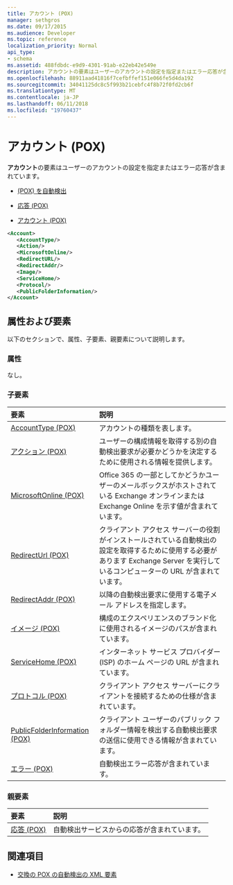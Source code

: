 ```yaml
---
title: アカウント (POX)
manager: sethgros
ms.date: 09/17/2015
ms.audience: Developer
ms.topic: reference
localization_priority: Normal
api_type:
- schema
ms.assetid: 488fdbdc-e9d9-4301-91ab-e22eb42e549e
description: アカウントの要素はユーザーのアカウントの設定を指定またはエラー応答が含まれています。
ms.openlocfilehash: 88911aad41816f7cefbffef151e066fe5d4da192
ms.sourcegitcommit: 34041125dc8c5f993b21cebfc4f8b72f0fd2cb6f
ms.translationtype: MT
ms.contentlocale: ja-JP
ms.lasthandoff: 06/11/2018
ms.locfileid: "19760437"
---
```

# <a name="account-pox"></a>アカウント (POX)

**アカウント**の要素はユーザーのアカウントの設定を指定またはエラー応答が含まれています。 
  
- [(POX) を自動検出](autodiscover-pox.md)
  
- [応答 (POX)](response-pox.md)
  
- [アカウント (POX)](account-pox.md)
  
```XML
<Account>
   <AccountType/>
   <Action/>
   <MicrosoftOnline/>
   <RedirectURL/>
   <RedirectAddr/>
   <Image/>
   <ServiceHome/>
   <Protocol/>
   <PublicFolderInformation/>
</Account>
```

## <a name="attributes-and-elements"></a>属性および要素

以下のセクションで、属性、子要素、親要素について説明します。
  
### <a name="attributes"></a>属性

なし。
  
### <a name="child-elements"></a>子要素

|**要素**|**説明**|
|:-----|:-----|
|[AccountType (POX)](accounttype-pox.md) <br/> |アカウントの種類を表します。  <br/> |
|[アクション (POX)](action-pox.md) <br/> |ユーザーの構成情報を取得する別の自動検出要求が必要かどうかを決定するために使用される情報を提供します。  <br/> |
|[MicrosoftOnline (POX)](microsoftonline-pox.md) <br/> |Office 365 の一部としてかどうかユーザーのメールボックスがホストされている Exchange オンラインまたは Exchange Online を示す値が含まれています。  <br/> |
|[RedirectUrl (POX)](redirecturl-pox.md) <br/> |クライアント アクセス サーバーの役割がインストールされている自動検出の設定を取得するために使用する必要があります Exchange Server を実行しているコンピューターの URL が含まれています。  <br/> |
|[RedirectAddr (POX)](redirectaddr-pox.md) <br/> |以降の自動検出要求に使用する電子メール アドレスを指定します。  <br/> |
|[イメージ (POX)](image-pox.md) <br/> |構成のエクスペリエンスのブランド化に使用されるイメージのパスが含まれています。  <br/> |
|[ServiceHome (POX)](servicehome-pox.md) <br/> |インターネット サービス プロバイダー (ISP) のホーム ページの URL が含まれています。  <br/> |
|[プロトコル (POX)](protocol-pox.md) <br/> |クライアント アクセス サーバーにクライアントを接続するための仕様が含まれています。  <br/> |
|[PublicFolderInformation (POX)](publicfolderinformation-pox.md) <br/> |クライアント ユーザーのパブリック フォルダー情報を検出する自動検出要求の送信に使用できる情報が含まれています。  <br/> |
|[エラー (POX)](error-pox.md) <br/> |自動検出エラー応答が含まれています。  <br/> |
   
### <a name="parent-elements"></a>親要素

|**要素**|**説明**|
|:-----|:-----|
|[応答 (POX)](response-pox.md) <br/> |自動検出サービスからの応答が含まれています。  <br/> |
   
## <a name="see-also"></a>関連項目

- [交換の POX の自動検出の XML 要素](pox-autodiscover-xml-elements-for-exchange.md)

